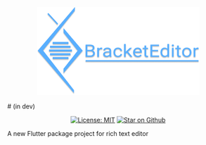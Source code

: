 <p align="center">
  <img src="https://raw.githubusercontent.com/nggepe/bracket_editor/main/docs/logo.png" height="200" alt="Bracket Editor" />
</p>
# (in dev)
<p align="center">
  <a href="https://opensource.org/licenses/MIT"><img src="https://img.shields.io/badge/license-MIT-purple.svg" alt="License: MIT"></a>
  <a href="https://github.com/nggepe/bracket_editor"><img src="https://img.shields.io/github/stars/nggepe/bracket_editor.svg?style=flat&logo=github&colorB=deeppink&label=stars" alt="Star on Github"></a>
</p>

A new Flutter package project for rich text editor
